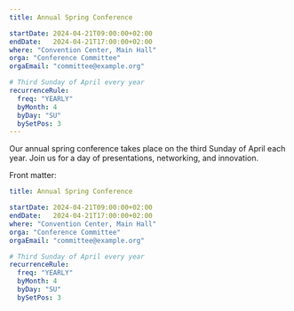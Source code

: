 ```yaml
---
title: Annual Spring Conference

startDate: 2024-04-21T09:00:00+02:00
endDate:   2024-04-21T17:00:00+02:00
where: "Convention Center, Main Hall"
orga: "Conference Committee"
orgaEmail: "committee@example.org"

# Third Sunday of April every year
recurrenceRule:
  freq: "YEARLY"
  byMonth: 4
  byDay: "SU"
  bySetPos: 3
---
```

Our annual spring conference takes place on the third Sunday of April each year. Join us for a day of presentations, networking, and innovation.

Front matter:

```yaml
title: Annual Spring Conference

startDate: 2024-04-21T09:00:00+02:00
endDate:   2024-04-21T17:00:00+02:00
where: "Convention Center, Main Hall"
orga: "Conference Committee"
orgaEmail: "committee@example.org"

# Third Sunday of April every year
recurrenceRule:
  freq: "YEARLY"
  byMonth: 4
  byDay: "SU"
  bySetPos: 3
```
